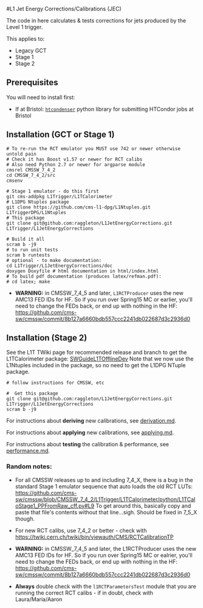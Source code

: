 #L1 Jet Energy Corrections/Calibrations (JEC)

The code in here calculates & tests corrections for jets produced by the Level 1 trigger.

This applies to:

- Legacy GCT
- Stage 1
- Stage 2

## Prerequisites

You will need to install first:

- If at Bristol: [`htcondenser`](https://github.com/raggleton/htcondenser) python library for submitting HTCondor jobs at Bristol

## Installation (GCT or Stage 1)

```shell
# To re-run the RCT emulator you MUST use 742 or newer otherwise untold pain
# Check it has Boost v1.57 or newer for RCT calibs
# Also need Python 2.7 or newer for argparse module
cmsrel CMSSW_7_4_2
cd CMSSW_7_4_2/src
cmsenv

# Stage 1 emulator - do this first
git cms-addpkg L1Trigger/L1TCalorimeter
# L1DPG Ntuples package
git clone https://github.com/cms-l1-dpg/L1Ntuples.git L1TriggerDPG/L1Ntuples
# This package
git clone git@github.com:raggleton/L1JetEnergyCorrections.git L1Trigger/L1JetEnergyCorrections

# Build it all
scram b -j9
# to run unit tests
scram b runtests
# optional - to make documentation:
cd L1Trigger/L1JetEnergyCorrections/doc
doxygen Doxyfile # html documentation in html/index.html
# To build pdf documentation (produces latex/refman.pdf):
# cd latex; make
```

- **WARNING:** in CMSSW_7_4_5 and later, `L1RCTProducer` uses the new AMC13 FED IDs for HF. So if you run over Spring15 MC or earlier, you'll need to change the FEDs back, or end up with nothing in the HF: https://github.com/cms-sw/cmssw/commit/8b127a6660bdb557ccc2241db022687d3c2936d0


## Installation (Stage 2)

See the L1T TWiki page for recommended release and branch to get the L1TCalorimeter package: [SWGuideL1TOfflineDev](https://twiki.cern.ch/twiki/bin/view/CMSPublic/SWGuideL1TOfflineDev)
Note that we now use the L1Ntuples included in the package, so no need to get the L1DPG NTuple package.

```shell
# follow instructions for CMSSW, etc

#  Get this package
git clone git@github.com:raggleton/L1JetEnergyCorrections.git L1Trigger/L1JetEnergyCorrections
scram b -j9
```

For instructions about **deriving** new calibrations, see [derivation.md](derivation.md).

For instructions about **applying** new calibrations, see [applying.md](applying.md).

For instructions about **testing** the calibration & performance, see [performance.md](performance.md).


### Random notes:

- For all CMSSW releases up to and including 7_4_X, there is a bug in the standard Stage 1 emulator sequence that auto loads the old RCT LUTs: https://github.com/cms-sw/cmssw/blob/CMSSW_7_4_2/L1Trigger/L1TCalorimeter/python/L1TCaloStage1_PPFromRaw_cff.py#L9 To get around this, basically copy and paste that file's contents without that line...sigh. Should be fixed in 7_5_X though.

- For new RCT calibs, use 7_4_2 or better - check with https://twiki.cern.ch/twiki/bin/viewauth/CMS/RCTCalibrationTP

- **WARNING:** in CMSSW_7_4_5 and later, the L1RCTProducer uses the new AMC13 FED IDs for HF. So if you run over Spring15 MC or ealrier, you'll need to change the FEDs back, or end up with nothing in the HF: https://github.com/cms-sw/cmssw/commit/8b127a6660bdb557ccc2241db022687d3c2936d0

- **Always** double check with the `l1RCTParametersTest` module that you are running the correct RCT calibs - if in doubt, check with Laura/Maria/Aaron

